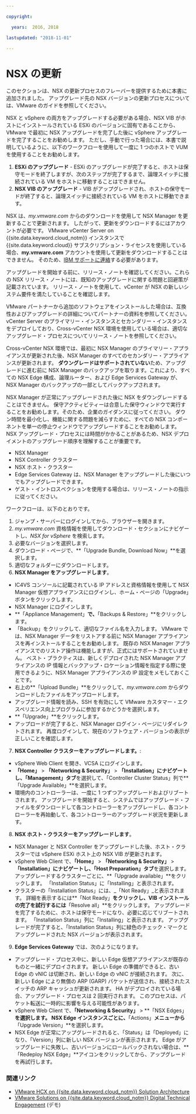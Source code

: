 ```yaml
---

copyright:

  years:  2016, 2018

lastupdated: "2018-11-01"

---
```


# NSX の更新

このセクションは、NSX の更新プロセスのフレーバーを提供するために本書に追加されました。 アップグレード先の NSX バージョンの更新プロセスについては、VMware のガイドを参照してください。

NSX と vSphere の両方をアップグレードする必要がある場合、NSX VIB がホストにインストールされている ESXi のバージョンに固有であることから、VMware で最初に NSX アップグレードを完了した後に vSphere アップグレードを完了することをお勧めします。 ただし、手動で行った場合には、本書で説明しているように、以下のワークフローを使用して一度に 1 つのホストで VUM を使用することをお勧めします。

1. **ESXi のアップグレード** - ESXi のアップグレードが完了すると、ホストは保守モードを終了しますが、次のステップが完了するまで、論理スイッチに接続されている VM をホストに移動することはできません。
2. **NSX VIB のアップグレード** - VIB がアップグレードされ、ホストの保守モードが終了すると、論理スイッチに接続されている VM をホストに移動できます。

NSX は、_my.vmware.com_ からのダウンロードを使用して NSX Manager を更新することで更新されます。 したがって、更新をダウンロードするにはアカウントが必要です。 VMware vCenter Server on {{site.data.keyword.cloud_notm}} インスタンスで {{site.data.keyword.cloud}} サブスクリプション・ライセンスを使用している場合、**my.vmware.com** アカウントを使用して更新をダウンロードすることはできません。 そのため、[IBM サポートに連絡](../../vmonic/trbl_support.html)する必要があります。

アップグレードを開始する前に、リリース・ノートを確認してください。これらの NSX リリース・ノートには、既知のアップグレードに関する問題と回避策が記載されています。 リリース・ノートを使用して、vCenter が NSX の新しいシステム要件を満たしていることを確認します。

VMware パートナーから追加のソフトウェアをインストールした場合は、互換性およびアップグレードの詳細についてパートナーの資料を参照してください。 vCenter Server のプライマリー・インスタンスとセカンダリー・インスタンスをデプロイしており、Cross-vCenter NSX 環境を使用している場合は、適切なアップグレード・プロセスについてリリース・ノートを参照してください。

Cross-vCenter NSX 環境では、最初に NSX Manager のプライマリー・アプライアンスが更新された後、NSX Manager のすべてのセカンダリー・アプライアンスが更新されます。
**ダウングレードはサポートされていない**ため、アップグレードに進む前に NSX Manager のバックアップを取ります。これにより、すべての NSX Edge 構成、論理ルーター、および Edge Services Gateway が、NSX Manager のバックアップの一部としてバックアップされます。

NSX Manager が正常にアップグレードされた後に NSX をダウングレードすることはできません。 保守アクティビティーは合意した保守ウィンドウで実行することをお勧めします。そのため、企業のガイダンスに従ってください。 ダウン時間を最小化し、機能に関する問題を減らすために、すべての NSX コンポーネントを単一の停止ウィンドウでアップグレードすることをお勧めします。 NSX アップグレード・プロセスには時間がかかることがあるため、NSX デプロイメントのアップグレード順序を理解することが重要です。
* NSX Manager
* NSX Controller クラスター
* NSX ホスト・クラスター
* Edge Services Gateway は、NSX Manager をアップグレードした後にいつでもアップグレードできます。
* ゲスト・イントロスぺクションを使用する場合は、リリース・ノートの指示に従ってください。

ワークフローは、以下のとおりです。
1. ジャンプ・サーバーにログインしてから、ブラウザーを開きます。
2. _my.vmware.com_ 資格情報を使用してダウンロード・セクションにナビゲートし、_NSX for vSphere_ を検索します。
3. 必要なバージョンを選択します。
4. ダウンロード・ページで、**「Upgrade Bundle, Download Now」**を選択します。
5. 適切なフォルダーにダウンロードします。
6. **NSX Manager をアップグレードします**。
  - IC4VS コンソールに記載されている IP アドレスと資格情報を使用して NSX Manager 仮想アプライアンスにログインし、ホーム・ページの「Upgrade」ボタンをクリックします。
  - NSX Manager にログインします。
  - **「Appliance Management」**で、**「Backups & Restore」**をクリックします。
  - 「Backup」をクリックして、適切なファイル名を入力します。 VMware では、NSX Manager データをリストアする前に NSX Manager アプライアンスを再インストールすることをお勧めします。 既存の NSX Manager アプライアンスでのリストア操作は機能しますが、正式にはサポートされていません。 ベスト・プラクティスは、新しくデプロイされた NSX Manager アプライアンスの IP 情報とバックアップ・ロケーション情報を指定する際に使用できるように、NSX Manager アプライアンスの IP 設定をメモしておくことです。
  - 右上の**「Upload Bundle」**をクリックして、_my.vmware.com_ からダウンロードしたファイルをアップロードします。
  - アップグレード情報を読み、SSH を有効にして VMware カスタマー・エクスペリエンス向上プログラムに参加するかどうかを選択します。
  - **「Upgrade」**をクリックします。
  - アップロードが完了すると、NSX Manager ログイン・ページにリダイレクトされます。 再度ログインして、現在のソフトウェア・バージョンの表示が正しいことを確認します。
7. **NSX Controller クラスターをアップグレードします。**:
  - vSphere Web Client を開き、VCSA にログインします。
  - **「Home」** > **「Networking & Security」** > **「Installation」**にナビゲートし、**「Management」タブ**を選択して、「Controller Cluster Status」列で**「Upgrade Available」**を選択します。
  - 環境内のコントローラーは、一度に 1 つずつアップグレードおよびリブートされます。 アップグレードを開始すると、システムではアップグレード・ファイルをダウンロードして各コントローラーをアップグレードし、各コントローラーを再始動して、各コントローラーのアップグレード状況を更新します。
8. **NSX ホスト・クラスターをアップグレードします**。
  - NSX Manager と NSX Controller をアップグレードした後、ホスト・クラスターでは vSphere ESXi ホスト上の NSX VIB が更新されます。
  - vSphere Web Client で、**「Home」** > **「Networking & Security」** > **「Installation」**にナビゲートし、**「Host Preparation」タブ**を選択します。 アップグレードするクラスターごとに、**「Upgrade available」**をクリックします。 「Installation Status」に「Installing」と表示されます。
  - クラスターの「Installation Status」には、_「Not Ready」_と表示されます。 詳細を表示するには**「Not Ready」**をクリックし、VIB インストールの完了を試行するには**「Resolve all」**をクリックします。 アップグレードを完了するために、ホストは保守モードになり、必要に応じてリブートされます。 「Installation Status」列に「Installing」と表示されます。 アップグレードが完了すると、「Installation Status」列に緑色のチェック・マークとアップグレードされた NSX バージョンが表示されます。
9. **Edge Services Gateway** では、次のようになります。
  - アップグレード・プロセス中に、新しい Edge 仮想アプライアンスが既存のものと一緒にデプロイされます。 新しい Edge の準備ができると、古い Edge の vNIC は切断され、新しい Edge の vNIC が接続されます。 次に、新しい Edge により無償の ARP (GARP) パケットが送信され、接続されたスイッチの ARP キャッシュが更新されます。 HA がデプロイされている場合、アップグレード・プロセスは 2 回実行されます。 このプロセスは、パケット転送に一時的に影響を与える可能性があります。
  - vSphere Web Client で、**「Networking & Security」** > **「NSX Edges」**を選択します。 NSX Edge インスタンスごとに、**「Actions」**メニューから**「Upgrade Version」**を選択します。
  - NSX Edge が正常にアップグレードされると、「Status」は「Deployed」になり、「Version」列に新しい NSX バージョンが表示されます。 Edge がアップグレードに失敗し、古いバージョンにロールバックされない場合は、**「Redeploy NSX Edge」**アイコンをクリックしてから、アップグレードを再試行します。

### 関連リンク

* [VMware HCX on {{site.data.keyword.cloud_notm}} Solution Architecture](https://www.ibm.com/cloud/garage/files/HCX_Architecture_Design.pdf)
* [VMware Solutions on {{site.data.keyword.cloud_notm}} Digital Technical Engagement](https://ibm-dte.mybluemix.net/ibm-vmware) (デモ)
